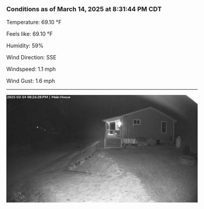 ### Conditions as of March 14, 2025 at 8:31:44 PM CDT 

Temperature: 69.10 &deg;F

Feels like: 69.10 &deg;F

Humidity: 59%

Wind Direction: SSE

Windspeed: 1.1 mph

Wind Gust: 1.6 mph

---

<img src="./images/latest.jpeg"/>

